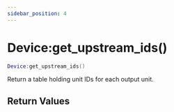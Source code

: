 ```yaml
---
sidebar_position: 4
---
```


# Device:get_upstream_ids()
```lua
Device:get_upstream_ids()
```
Return a table holding unit IDs for each output unit.


## Return Values

